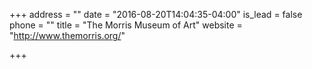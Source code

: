 +++
address = ""
date = "2016-08-20T14:04:35-04:00"
is_lead = false
phone = ""
title = "The Morris Museum of Art"
website = "http://www.themorris.org/"

+++
